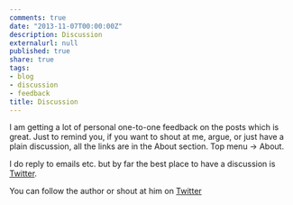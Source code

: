 ```yaml
---
comments: true
date: "2013-11-07T00:00:00Z"
description: Discussion
externalurl: null
published: true
share: true
tags:
- blog
- discussion
- feedback
title: Discussion
---
```


I am getting a lot of personal one-to-one feedback on the posts which is great. Just to remind you, if you want to shout at me, argue, or just have a plain discussion, all the links are in the About section. Top menu -> About.

I do reply to emails etc. but by far the best place to have a discussion is [Twitter](https://twitter.com/abijango).

You can follow the author or shout at him on [Twitter](https://twitter.com/abijango)